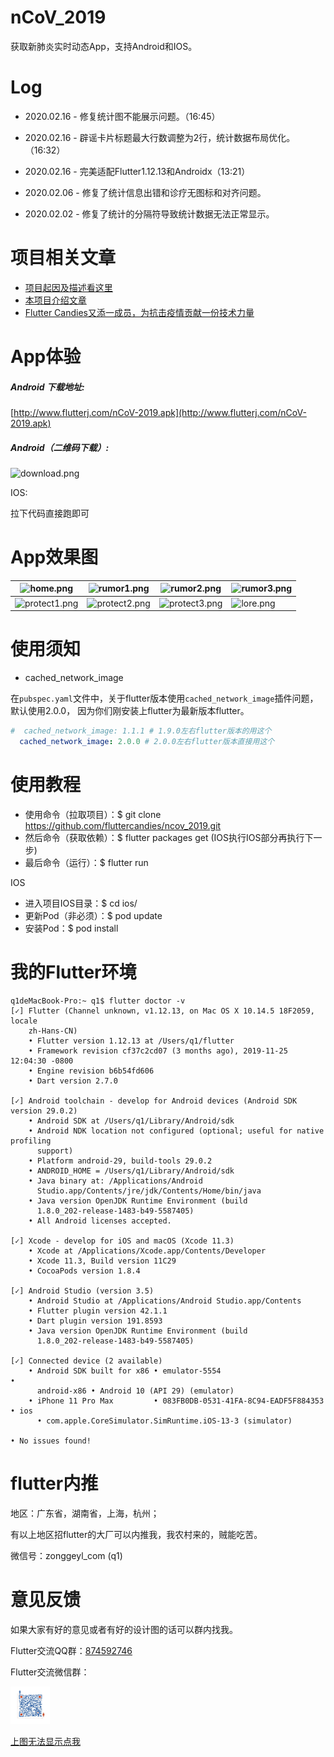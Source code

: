 # nCoV_2019

获取新肺炎实时动态App，支持Android和IOS。

# Log
* 2020.02.16 - 修复统计图不能展示问题。（16:45）

* 2020.02.16 - 辟谣卡片标题最大行数调整为2行，统计数据布局优化。（16:32）

* 2020.02.16 - 完美适配Flutter1.12.13和Androidx（13:21）

* 2020.02.06 - 修复了统计信息出错和诊疗无图标和对齐问题。

* 2020.02.02 - 修复了统计的分隔符导致统计数据无法正常显示。

# 项目相关文章

* [项目起因及描述看这里](https://juejin.im/post/5e2c6a6e51882526b757cf2e)
* [本项目介绍文章](https://juejin.im/post/5e2c8ba3e51d4557e86e9b8c)
* [Flutter Candies又添一成员，为抗击疫情贡献一份技术力量](https://mp.weixin.qq.com/s?__biz=MzAxMTI4MTkwNQ==&mid=2650829796&idx=1&sn=7811875471dcabd0cfec788adc27306a&chksm=80b7a77ab7c02e6cfc9726c61be31cbd616c5593d0b9388776f15fd255ccc619be7df38341b3&mpshare=1&scene=23&srcid&sharer_sharetime=1582430519570&sharer_shareid=bdfd1967c1c7dae7e61a030ea5b2b235%23rd)


# App体验
##### Android 下载地址:
[http://www.flutterj.com/nCoV-2019.apk](http://www.flutterj.com/nCoV-2019.apk)

##### Android（二维码下载）:

![download.png](assets/git/download.png)

IOS:

拉下代码直接跑即可

# App效果图
|![home.png](assets/git/home.png)| ![rumor1.png](assets/git/rumor1.png) | ![rumor2.png](assets/git/rumor2.png) | ![rumor3.png](assets/git/rumor3.png) |
| --- | --- | --- | --- |
|![protect1.png](assets/git/protect1.png)| ![protect2.png](assets/git/protect2.png) | ![protect3.png](assets/git/protect3.png) | ![lore.png](assets/git/lore.png) |

# 使用须知
* cached_network_image

在`pubspec.yaml`文件中，关于flutter版本使用`cached_network_image`插件问题，默认使用2.0.0，
因为你们刚安装上flutter为最新版本flutter。
```yaml
#  cached_network_image: 1.1.1 # 1.9.0左右flutter版本的用这个
  cached_network_image: 2.0.0 # 2.0.0左右flutter版本直接用这个
```

# 使用教程

*  使用命令（拉取项目）：$ git clone https://github.com/fluttercandies/ncov_2019.git
*  然后命令（获取依赖）：$ flutter packages get  (IOS执行IOS部分再执行下一步)
*  最后命令（运行）：$ flutter run

IOS
*  进入项目IOS目录：$ cd ios/
*  更新Pod（非必须）：$ pod update
*  安装Pod：$ pod install

# 我的Flutter环境
```
q1deMacBook-Pro:~ q1$ flutter doctor -v
[✓] Flutter (Channel unknown, v1.12.13, on Mac OS X 10.14.5 18F2059, locale
    zh-Hans-CN)
    • Flutter version 1.12.13 at /Users/q1/flutter
    • Framework revision cf37c2cd07 (3 months ago), 2019-11-25 12:04:30 -0800
    • Engine revision b6b54fd606
    • Dart version 2.7.0

[✓] Android toolchain - develop for Android devices (Android SDK version 29.0.2)
    • Android SDK at /Users/q1/Library/Android/sdk
    • Android NDK location not configured (optional; useful for native profiling
      support)
    • Platform android-29, build-tools 29.0.2
    • ANDROID_HOME = /Users/q1/Library/Android/sdk
    • Java binary at: /Applications/Android
      Studio.app/Contents/jre/jdk/Contents/Home/bin/java
    • Java version OpenJDK Runtime Environment (build
      1.8.0_202-release-1483-b49-5587405)
    • All Android licenses accepted.

[✓] Xcode - develop for iOS and macOS (Xcode 11.3)
    • Xcode at /Applications/Xcode.app/Contents/Developer
    • Xcode 11.3, Build version 11C29
    • CocoaPods version 1.8.4

[✓] Android Studio (version 3.5)
    • Android Studio at /Applications/Android Studio.app/Contents
    • Flutter plugin version 42.1.1
    • Dart plugin version 191.8593
    • Java version OpenJDK Runtime Environment (build
      1.8.0_202-release-1483-b49-5587405)

[✓] Connected device (2 available)
    • Android SDK built for x86 • emulator-5554                        •
      android-x86 • Android 10 (API 29) (emulator)
    • iPhone 11 Pro Max         • 083FB0DB-0531-41FA-8C94-EADF5F884353 • ios
      • com.apple.CoreSimulator.SimRuntime.iOS-13-3 (simulator)

• No issues found!
```

# flutter内推

地区：广东省，湖南省，上海，杭州；

有以上地区招flutter的大厂可以内推我，我农村来的，贼能吃苦。

微信号：zonggeyl_com (q1)

# 意见反馈
如果大家有好的意见或者有好的设计图的话可以群内找我。

Flutter交流QQ群：[874592746](https://jq.qq.com/?_wv=1027&k=5coTYqE)

Flutter交流微信群：

<img src="assets/git/left_group.png" height="200" width="210" style="zoom:30%;" />

[上图无法显示点我](http://www.flutterj.com/left_group.png)